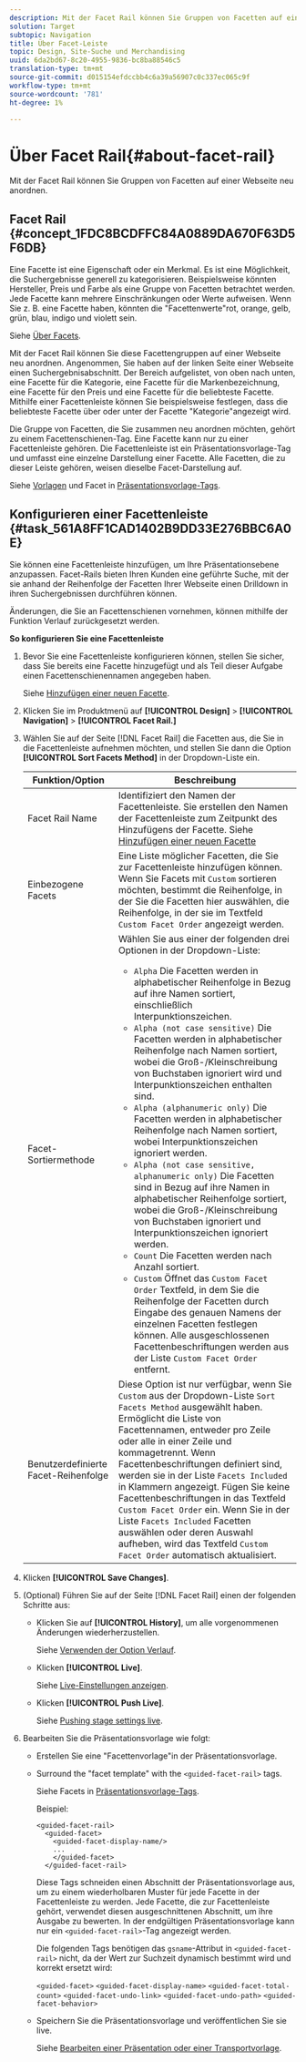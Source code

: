 ```yaml
---
description: Mit der Facet Rail können Sie Gruppen von Facetten auf einer Webseite neu anordnen.
solution: Target
subtopic: Navigation
title: Über Facet-Leiste
topic: Design, Site-Suche und Merchandising
uuid: 6da2bd67-8c20-4955-9836-bc8ba88546c5
translation-type: tm+mt
source-git-commit: d015154efdccbb4c6a39a56907c0c337ec065c9f
workflow-type: tm+mt
source-wordcount: '781'
ht-degree: 1%

---
```



# Über Facet Rail{#about-facet-rail}

Mit der Facet Rail können Sie Gruppen von Facetten auf einer Webseite neu anordnen.

## Facet Rail {#concept_1FDC8BCDFFC84A0889DA670F63D5F6DB}

Eine Facette ist eine Eigenschaft oder ein Merkmal. Es ist eine Möglichkeit, die Suchergebnisse generell zu kategorisieren. Beispielsweise könnten Hersteller, Preis und Farbe als eine Gruppe von Facetten betrachtet werden. Jede Facette kann mehrere Einschränkungen oder Werte aufweisen. Wenn Sie z. B. eine Facette haben, könnten die &quot;Facettenwerte&quot;rot, orange, gelb, grün, blau, indigo und violett sein.

Siehe [Über Facets](../c-about-design-menu/c-about-facets.md#concept_FA912B3B41EE493DB2F492D188457FF5).

Mit der Facet Rail können Sie diese Facettengruppen auf einer Webseite neu anordnen. Angenommen, Sie haben auf der linken Seite einer Webseite einen Suchergebnisabschnitt. Der Bereich aufgelistet, von oben nach unten, eine Facette für die Kategorie, eine Facette für die Markenbezeichnung, eine Facette für den Preis und eine Facette für die beliebteste Facette. Mithilfe einer Facettenleiste können Sie beispielsweise festlegen, dass die beliebteste Facette über oder unter der Facette &quot;Kategorie&quot;angezeigt wird.

Die Gruppe von Facetten, die Sie zusammen neu anordnen möchten, gehört zu einem Facettenschienen-Tag. Eine Facette kann nur zu einer Facettenleiste gehören. Die Facettenleiste ist ein Präsentationsvorlage-Tag und umfasst eine einzelne Darstellung einer Facette. Alle Facetten, die zu dieser Leiste gehören, weisen dieselbe Facet-Darstellung auf.

Siehe [Vorlagen](../c-about-design-menu/c-about-templates.md#concept_06EB481B14864E18A8AE2BCD1D6EF0B5) und Facet in [Präsentationsvorlage-Tags](../c-appendices/c-templates.md#reference_F1BBF616BCEC4AD7B2548ECD3CA74C64).

## Konfigurieren einer Facettenleiste {#task_561A8FF1CAD1402B9DD33E276BBC6A0E}

Sie können eine Facettenleiste hinzufügen, um Ihre Präsentationsebene anzupassen. Facet-Rails bieten Ihren Kunden eine geführte Suche, mit der sie anhand der Reihenfolge der Facetten Ihrer Webseite einen Drilldown in ihren Suchergebnissen durchführen können.

<!-- 

t_configuring_facet_rail.xml

-->

Änderungen, die Sie an Facettenschienen vornehmen, können mithilfe der Funktion Verlauf zurückgesetzt werden.

**So konfigurieren Sie eine Facettenleiste**

1. Bevor Sie eine Facettenleiste konfigurieren können, stellen Sie sicher, dass Sie bereits eine Facette hinzugefügt und als Teil dieser Aufgabe einen Facettenschienennamen angegeben haben.

   Siehe [Hinzufügen einer neuen Facette](../c-about-design-menu/c-about-facets.md#task_FC07BFFA62CA4B718D6CBF4F2855C89B).
1. Klicken Sie im Produktmenü auf **[!UICONTROL Design]** > **[!UICONTROL Navigation]** > **[!UICONTROL Facet Rail.]**
1. Wählen Sie auf der Seite [!DNL Facet Rail] die Facetten aus, die Sie in die Facettenleiste aufnehmen möchten, und stellen Sie dann die Option **[!UICONTROL Sort Facets Method]** in der Dropdown-Liste ein.

   <!-- 
   r_facet_rail_options.xml
   -->

   | Funktion/Option | Beschreibung |
   |--- |--- |
   | Facet Rail Name | Identifiziert den Namen der Facettenleiste.  Sie erstellen den Namen der Facettenleiste zum Zeitpunkt des Hinzufügens der Facette.  Siehe [Hinzufügen einer neuen Facette](../c-about-design-menu/c-about-facets.md#task_FC07BFFA62CA4B718D6CBF4F2855C89B) |
   | Einbezogene Facets | Eine Liste möglicher Facetten, die Sie zur Facettenleiste hinzufügen können.  Wenn Sie Facets mit `Custom` sortieren möchten, bestimmt die Reihenfolge, in der Sie die Facetten hier auswählen, die Reihenfolge, in der sie im Textfeld `Custom Facet Order` angezeigt werden. |
   | Facet-Sortiermethode | Wählen Sie aus einer der folgenden drei Optionen in der Dropdown-Liste:<ul><li>`Alpha` Die Facetten werden in alphabetischer Reihenfolge in Bezug auf ihre Namen sortiert, einschließlich Interpunktionszeichen.</li><li>`Alpha (not case sensitive)` Die Facetten werden in alphabetischer Reihenfolge nach Namen sortiert, wobei die Groß-/Kleinschreibung von Buchstaben ignoriert wird und Interpunktionszeichen enthalten sind. </li><li>`Alpha (alphanumeric only)` Die Facetten werden in alphabetischer Reihenfolge nach Namen sortiert, wobei Interpunktionszeichen ignoriert werden. </li><li>`Alpha (not case sensitive, alphanumeric only)` Die Facetten sind in Bezug auf ihre Namen in alphabetischer Reihenfolge sortiert, wobei die Groß-/Kleinschreibung von Buchstaben ignoriert und Interpunktionszeichen ignoriert werden. </li><li>`Count` Die Facetten werden nach Anzahl sortiert. </li><li>`Custom` Öffnet das  `Custom Facet Order` Textfeld, in dem Sie die Reihenfolge der Facetten durch Eingabe des genauen Namens der einzelnen Facetten festlegen können. Alle ausgeschlossenen Facettenbeschriftungen werden aus der Liste `Custom Facet Order` entfernt.</li></ul> |
   | Benutzerdefinierte Facet-Reihenfolge | Diese Option ist nur verfügbar, wenn Sie `Custom` aus der Dropdown-Liste `Sort Facets Method` ausgewählt haben.  Ermöglicht die Liste von Facettennamen, entweder pro Zeile oder alle in einer Zeile und kommagetrennt. Wenn Facettenbeschriftungen definiert sind, werden sie in der Liste `Facets Included` in Klammern angezeigt.  Fügen Sie keine Facettenbeschriftungen in das Textfeld `Custom Facet Order` ein.  Wenn Sie in der Liste `Facets Included` Facetten auswählen oder deren Auswahl aufheben, wird das Textfeld `Custom Facet Order` automatisch aktualisiert. |

1. Klicken **[!UICONTROL Save Changes]**.
1. (Optional) Führen Sie auf der Seite [!DNL Facet Rail] einen der folgenden Schritte aus:

   * Klicken Sie auf **[!UICONTROL History]**, um alle vorgenommenen Änderungen wiederherzustellen.

      Siehe [Verwenden der Option Verlauf](../t-using-the-history-option.md#task_70DD3F87A67242BBBD2CB27156F43002).

   * Klicken **[!UICONTROL Live]**.

      Siehe [Live-Einstellungen anzeigen](../c-about-staging.md#task_401A0EBDB5DB4D4CA933CBA7BECDC10F).

   * Klicken **[!UICONTROL Push Live]**.

      Siehe [Pushing stage settings live](../c-about-staging.md#task_44306783B4C0408AAA58B471DAF2D9A4).

1. Bearbeiten Sie die Präsentationsvorlage wie folgt:

   * Erstellen Sie eine &quot;Facettenvorlage&quot;in der Präsentationsvorlage.
   * Surround the &quot;facet template&quot; with the `<guided-facet-rail>` tags.

      Siehe Facets in [Präsentationsvorlage-Tags](../c-appendices/c-templates.md#reference_F1BBF616BCEC4AD7B2548ECD3CA74C64).

      Beispiel:

      ```
      <guided-facet-rail>
        <guided-facet>
          <guided-facet-display-name/>
          ...
          </guided-facet>
        </guided-facet-rail>
      ```

      Diese Tags schneiden einen Abschnitt der Präsentationsvorlage aus, um zu einem wiederholbaren Muster für jede Facette in der Facettenleiste zu werden. Jede Facette, die zur Facettenleiste gehört, verwendet diesen ausgeschnittenen Abschnitt, um ihre Ausgabe zu bewerten. In der endgültigen Präsentationsvorlage kann nur ein `<guided-facet-rail>`-Tag angezeigt werden.

      Die folgenden Tags benötigen das `gsname`-Attribut in `<guided-facet-rail>` nicht, da der Wert zur Suchzeit dynamisch bestimmt wird und korrekt ersetzt wird:

      `<guided-facet>`
      `<guided-facet-display-name>`
      `<guided-facet-total-count>`
      `<guided-facet-undo-link>`
      `<guided-facet-undo-path>`
      `<guided-facet-behavior>`

   * Speichern Sie die Präsentationsvorlage und veröffentlichen Sie sie live.

      Siehe [Bearbeiten einer Präsentation oder einer Transportvorlage](../c-about-design-menu/c-about-templates.md#task_800E0E2265C34C028C92FEB5A1243EC3).
